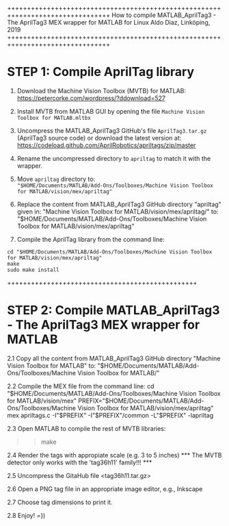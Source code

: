 ++++++++++++++++++++++++++++++++++++++++++++++++++++++++++++++++++++++++++++++++
How to compile MATLAB_AprilTag3 - The AprilTag3 MEX wrapper for MATLAB for Linux
Aldo Diaz, Linköping, 2019
++++++++++++++++++++++++++++++++++++++++++++++++++++++++++++++++++++++++++++++++

# STEP 1: Compile AprilTag library

1. Download the Machine Vision Toolbox (MVTB) for MATLAB: <br />
https://petercorke.com/wordpress/?ddownload=527

1. Install MVTB from MATLAB GUI by opening the file `Machine Vision Toolbox for MATLAB.mltbx`

1. Uncompress the MATLAB_AprilTag3 GitHub's file `AprilTag3.tar.gz` (AprilTag3 source code)
  or download the latest version at: <br />
https://codeload.github.com/AprilRobotics/apriltags/zip/master

1. Rename the uncompressed directory to `apriltag` to match it with the wrapper.

1. Move `apriltag` directory to: <br />
`"$HOME/Documents/MATLAB/Add-Ons/Toolboxes/Machine Vision Toolbox for MATLAB/vision/mex/apriltag"`

1. Replace the content from MATLAB_AprilTag3 GitHub directory "apriltag" given in:
"Machine Vision Toolbox for MATLAB/vision/mex/apriltag/"
to:
"$HOME/Documents/MATLAB/Add-Ons/Toolboxes/Machine Vision Toolbox for MATLAB/vision/mex/apriltag"

1. Compile the AprilTag library from the command line:
```shell
cd "$HOME/Documents/MATLAB/Add-Ons/Toolboxes/Machine Vision Toolbox for MATLAB/vision/mex/apriltag"
make
sudo make install
```
++++++++++++++++++++++++++++++++++++++++++++++++

# STEP 2: Compile MATLAB_AprilTag3 - The AprilTag3 MEX wrapper for MATLAB

2.1 Copy all the content from MATLAB_AprilTag3 GitHub directory "Machine Vision Toolbox for MATLAB" to:
"$HOME/Documents/MATLAB/Add-Ons/Toolboxes/Machine Vision Toolbox for MATLAB/"

2.2 Compile the MEX file from the command line:
cd "$HOME/Documents/MATLAB/Add-Ons/Toolboxes/Machine Vision Toolbox for MATLAB/vision/mex"
PREFIX="$HOME/Documents/MATLAB/Add-Ons/Toolboxes/Machine Vision Toolbox for MATLAB/vision/mex/apriltag"
mex apriltags.c -I"$PREFIX" -I"$PREFIX"/common -L"$PREFIX" -lapriltag

2.3 Open MATLAB to compile the rest of MVTB libraries:
>> make

2.4 Render the tags with appropiate scale (e.g. 3 to 5 inches)
*** The MVTB detector only works with the 'tag36h11' family!!! ***

2.5 Uncompress the GitaHub file <tag36h11.tar.gz>

2.6 Open a PNG tag file in an appropriate image editor, e.g., Inkscape

2.7 Choose tag dimensions to print it.

2.8 Enjoy! =})
